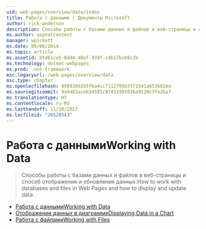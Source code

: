 ```yaml
---
uid: web-pages/overview/data/index
title: Работа с данными | Документы Microsoft
author: rick-anderson
description: Способы работы с базами данных и файлов в веб-страницы и способ отображения и обновления данных.
ms.author: aspnetcontent
manager: wpickett
ms.date: 09/08/2014
ms.topic: article
ms.assetid: b5d61ce5-0dd4-40ef-939f-c4b17bcb9c3b
ms.technology: dotnet-webpages
ms.prod: .net-framework
msc.legacyurl: /web-pages/overview/data
msc.type: chapter
ms.openlocfilehash: 99893092b5f6a4cc7112795b3ff1541a653682ea
ms.sourcegitcommit: 9a9483aceb34591c97451997036a9120c3fe2baf
ms.translationtype: HT
ms.contentlocale: ru-RU
ms.lasthandoff: 11/10/2017
ms.locfileid: "26528543"
---
```

<a name="working-with-data"></a><span data-ttu-id="2811e-103">Работа с данными</span><span class="sxs-lookup"><span data-stu-id="2811e-103">Working with Data</span></span>
====================
> <span data-ttu-id="2811e-104">Способы работы с базами данных и файлов в веб-страницы и способ отображения и обновления данных.</span><span class="sxs-lookup"><span data-stu-id="2811e-104">How to work with databases and files in Web Pages and how to display and update data.</span></span>


- [<span data-ttu-id="2811e-105">Работа с данными</span><span class="sxs-lookup"><span data-stu-id="2811e-105">Working with Data</span></span>](5-working-with-data.md)
- [<span data-ttu-id="2811e-106">Отображение данных в диаграмме</span><span class="sxs-lookup"><span data-stu-id="2811e-106">Displaying Data in a Chart</span></span>](7-displaying-data-in-a-chart.md)
- [<span data-ttu-id="2811e-107">Работа с файлами</span><span class="sxs-lookup"><span data-stu-id="2811e-107">Working with Files</span></span>](working-with-files.md)
